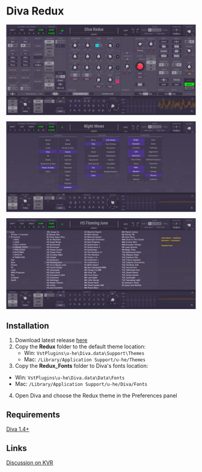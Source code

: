 # Diva Redux

![Diva Redux screenshot](/screenshots/main_window.gif)  
  
![Diva Redux Tags](/screenshots/tags.png)  

![Diva Redux Library](/screenshots/library.png)  

## Installation
1. Download latest release [here](https://github.com/drzhnn/diva-redux/releases)
2. Copy the **Redux** folder to the default theme location:  
    - Win: `VstPlugins\u-he\Diva.data\Support\Themes` 
    - Mac: `/Library/Application Support/u-he/Themes` 
3. Copy the **Redux_Fonts** folder to Diva's fonts location:
  - Win: `VstPlugins\u-he\Diva.data\Data\Fonts` 
  - Mac: `/Library/Application Support/u-he/Diva/Fonts`
4. Open Diva and choose the Redux theme in the Preferences panel

## Requirements
[Diva 1.4+](http://www.u-he.com/cms/diva)

## Links
[Discussion on KVR](http://www.kvraudio.com/forum/viewtopic.php?f=31&t=451028)
